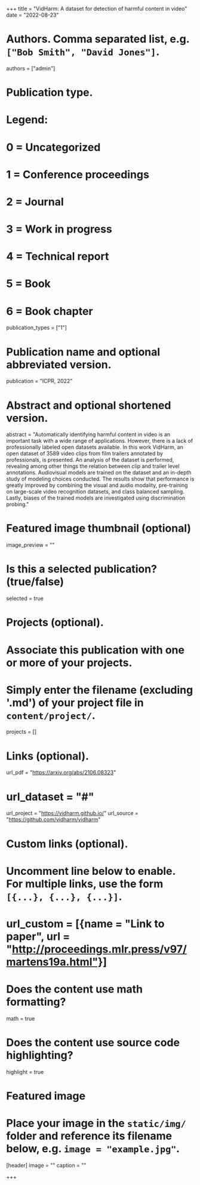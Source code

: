 +++
title = "VidHarm: A dataset for detection of harmful content in video"
date = "2022-08-23"

# Authors. Comma separated list, e.g. `["Bob Smith", "David Jones"]`.
authors = ["admin"]

# Publication type.
# Legend:
# 0 = Uncategorized
# 1 = Conference proceedings
# 2 = Journal
# 3 = Work in progress
# 4 = Technical report
# 5 = Book
# 6 = Book chapter
publication_types = ["1"]

# Publication name and optional abbreviated version.
publication = "ICPR, 2022"

# Abstract and optional shortened version.
abstract = "Automatically identifying harmful content in video is an important task with a wide range of applications. However, there is a lack of professionally labeled open datasets available. In this work VidHarm, an open dataset of 3589 video clips from film trailers annotated by professionals, is presented. An analysis of the dataset is performed, revealing among other things the relation between clip and trailer level annotations. Audiovisual models are trained on the dataset and an in-depth study of modeling choices conducted. The results show that performance is greatly improved by combining the visual and audio modality, pre-training on large-scale video recognition datasets, and class balanced sampling. Lastly, biases of the trained models are investigated using discrimination probing."


# Featured image thumbnail (optional)
image_preview = ""

# Is this a selected publication? (true/false)
selected = true

# Projects (optional).
#   Associate this publication with one or more of your projects.
#   Simply enter the filename (excluding '.md') of your project file in `content/project/`.
projects = []

# Links (optional).
url_pdf = "https://arxiv.org/abs/2106.08323"
# url_dataset = "#"
url_project = "https://vidharm.github.io/"
url_source = "https://github.com/vidharm/vidharm"

# Custom links (optional).
#   Uncomment line below to enable. For multiple links, use the form `[{...}, {...}, {...}]`.
# url_custom = [{name = "Link to paper", url = "http://proceedings.mlr.press/v97/martens19a.html"}]

# Does the content use math formatting?
math = true

# Does the content use source code highlighting?
highlight = true

# Featured image
# Place your image in the `static/img/` folder and reference its filename below, e.g. `image = "example.jpg"`.
[header]
image = ""
caption = ""

+++
